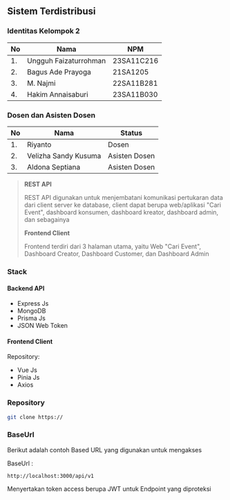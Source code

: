 ## Sistem Terdistribusi
### Identitas Kelompok 2

| No  | Nama                  | NPM        |
| --- | --------------------- | ---------- |
| 1.  | Ungguh Faizaturrohman | 23SA11C216 |
| 2.  | Bagus Ade Prayoga     | 21SA1205   |
| 3.  | M. Najmi              | 22SA11B281 |
| 4.  | Hakim Annaisaburi     | 23SA11B030 |
### Dosen dan Asisten Dosen

| No  | Nama                 | Status        |
| --- | -------------------- | ------------- |
| 1.  | Riyanto              | Dosen         |
| 2.  | Velizha Sandy Kusuma | Asisten Dosen |
| 3.  | Aldona Septiana      | Asisten Dosen |

> **REST API**
> 
> REST API digunakan untuk menjembatani komunikasi pertukaran data dari client server ke database, client dapat berupa web/aplikasi "Cari Event", dashboard konsumen, dashboard kreator, dashboard admin, dan sebagainya
> 
> **Frontend Client**
> 
> Frontend terdiri dari 3 halaman utama, yaitu Web "Cari Event", Dashboard Creator, Dashboard Customer, dan Dashboard Admin

### Stack
#### Backend API

- Express Js
- MongoDB
- Prisma Js
- JSON Web Token

#### Frontend Client
Repository:

- Vue Js
- Pinia Js
- Axios

### Repository
```bash
git clone https://
```

### BaseUrl

Berikut adalah contoh Based URL yang digunakan untuk mengakses

BaseUrl :
```url
http://localhost:3000/api/v1
```

Menyertakan token access berupa JWT untuk Endpoint yang diproteksi